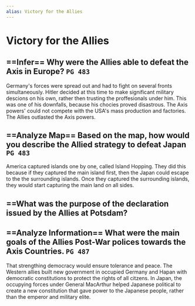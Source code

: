 ```yaml
---
alias: Victory for the Allies
---
```

# Victory for the Allies
## ==Infer== Why were the Allies able to defeat the Axis in Europe? `PG 483`
Germany's forces were spread out and had to fight on several fronts simultaneously. Hitler decided at this time to make significant military descions on his own, rather then trusting the proffesionals under him. This was one of his downfalls, because his chocies proved disastrous. The Axis powers' could not compete with the USA's mass production and factories. The Allies outlasted the Axis powers.
## ==Analyze Map== Based on the map, how would you describe the Allied strategy to defeat Japan `PG 483`
America captured islands one by one, called Island Hopping. They did this because if they captured the main island first, then the Japan could escape to the the surrounding islands. Once they captured the surrounding islands, they would start capturing the main land on all sides.
## ==What was the purpose of the declaration issued by the Allies at Potsdam?

## ==Analyze Information== What were the main goals of the Allies Post-War polices towards the Axis Countries. `PG 487`
That strengthing democracy would ensure tolerance and peace. The Western allies built new government in occupied Germany and Hapan with democratic constitutions to protect the rights of all citzens. In Japan, the occupying forces under General MacArthur helped Japanese political to create a new constitution that gave power to the Japanese people, rather than the emperor and military elite.